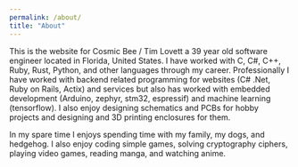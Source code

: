 ```yaml
---
permalink: /about/
title: "About"
---
```


This is the website for Cosmic Bee / Tim Lovett a 39 year old software engineer located in Florida, United States. I have worked with C, C#, C++, Ruby, Rust, Python, and other languages through my career. Professionally I have worked with backend related programming for websites (C# .Net, Ruby on Rails, Actix) and services but also has worked with embedded development (Arduino, zephyr, stm32, espressif) and machine learning (tensorflow). I also enjoy designing schematics and PCBs for hobby projects and designing and 3D printing enclosures for them.

In my spare time I enjoys spending time with my family, my dogs, and hedgehog. I also enjoy coding simple games, solving cryptography ciphers, playing video games, reading manga, and watching anime.
